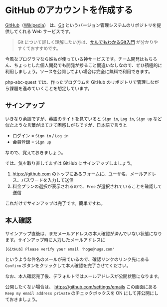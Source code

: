 # GitHub のアカウントを作成する

[GitHub](https://github.com/)（[Wikipedia](http://ja.wikipedia.org/wiki/GitHub)） は、[Git](http://ja.wikipedia.org/wiki/Git) というバージョン管理システムのリポジトリを提供してくれる Web サービスです。

> Git について詳しく理解したい方は、[サルでもわかるGit入門](http://www.backlog.jp/git-guide/) が分かりやすくておすすめです。

今風なプログラマなら誰もが使っている神サービスです。チーム開発はもちろん、ちょっとした個人開発でも開発が捗ること間違いなしなので、ぜひ積極的に利用しましょう。ソースを公開してよい場合は完全に無料で利用できます。

php-abc-quest では、作ったプログラムを GitHub のリポジトリで管理しながら課題を進めていくことを想定しています。

## サインアップ

いきなり余談ですが、英語のサイトを見ていると `Sign in`, `Log in`, `Sign up` など似たような言葉が出てきて困惑しがちですが、日本語で言うと

* ログイン = `Sign in` / `Log in`
* 会員登録 = `Sign up`

なので、覚えておきましょう。

では、気を取り直してまずは GitHub にサインアップしましょう。

1. https://github.com のトップにあるフォームに、ユーザ名、メールアドレス、パスワードを入力して送信
2. 料金プランの選択が表示されるので、`Free` が選択されていることを確認して送信

これだけでサインアップは完了です。簡単ですね。

## 本人確認

サインアップ直後は、まだメールアドレスの本人確認が済んでいない状態になります。サインアップ時に入力したメールアドレスに

```
[GitHub] Please verify your email 'hoge@huga.com'
```

というような件名のメールが来ているので、確認リンクのリンク先にある `Confirm` ボタンをクリックして本人確認を完了させてください。

なお、本人確認完了後、デフォルトではメールアドレスが公開状態になります。

公開したくない場合は、 https://github.com/settings/emails この画面にある `Keep my email address private` のチェックボックスを ON にして非公開にしておきましょう。
